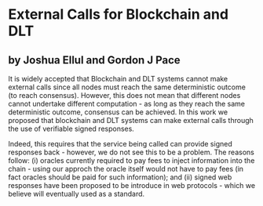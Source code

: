 # External Calls for Blockchain and DLT
## by Joshua Ellul and Gordon J Pace

It is widely accepted that Blockchain and DLT systems cannot make external calls since all nodes must reach the same deterministic outcome (to reach consensus). However, this does not mean that different nodes cannot undertake different computation - as long as they reach the same deterministic outcome, consensus can be achieved. In this work we proposed that blockchain and DLT systems can make external calls through the use of verifiable signed responses. 

Indeed, this requires that the service being called can provide signed responses back - however, we do not see this to be a problem. The reasons follow: (i) oracles currently required to pay fees to inject information into the chain - using our approch the oracle itself would not have to pay fees (in fact oracles should be paid for such information); and (ii) signed web responses have been proposed to be introduce in web protocols - which we believe will eventually used as a standard.
